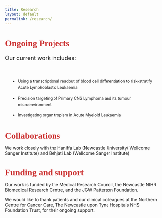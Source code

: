 ```yaml
---
title: Research
layout: default
permalink: /research/
---
```


<h1 class="research-page-title">Ongoing Projects</h1>

<!-- /Page Styling  -->
<style>

body {
  font-family: Poppins,-apple-system,BlinkMacSystemFont,"Segoe UI",Roboto,"Helvetica Neue",Arial,sans-serif
  color: #333; 
  padding-left: 40px;
  padding-right: 40px;
}

.research-page-title {
  font-family: 'Georgia', serif; 
  font-size: 2em;
  color: #CC3333; /* Custom color */
  text-align: left;
  margin-bottom: 10px;
}

.research-page-intro, .research-page-outro {
  font-size: 1.3em;
  margin-bottom: 50px; /* Adds space between text and team blocks */
  line-height: 1.6;
  text-align: left; /* Optional: center the text */
}

ul {
  line-height: 1.6;
  margin-left: 20px;
  font-size: 0.9em;
}

ul li {
  margin-bottom: 15px; /* Add space between the list items */
}

/* Container for three-column layout */
.work-container {
  display: flex;
  justify-content: space-between;
  flex-wrap: wrap;
  gap: 20px; /* Space between the columns */
  margin-top: 20px;
}

/* Each column takes up one-third of the container */
.work-column {
  flex-basis: 30%; /* Adjust the width of each column */
}

/* Style the list items */
.work-column ul li {
  margin-bottom: 15px;
  list-style-type: none; /* Remove bullet points */
}

/* Responsive layout for smaller screens */
@media (max-width: 768px) {
  .work-column {
    flex-basis: 100%; /* Stack columns vertically on smaller screens */
  }
}
</style>

<div class="research-page-intro">
<p>Our current work includes:</p>
</div>
<ul>
  <li>Using a transcriptional readout of blood cell differentiation to risk-stratify Acute Lymphoblastic Leukaemia</li>

  <li>Precision targeting of Primary CNS Lymphoma and its tumour microenvironment</li>

  <li>Investigating organ tropism in Acute Myeloid Leukaemia</li>
</ul>

<h1 class="research-page-title">Collaborations</h1>

<div class="values-page-intro">
<p>We work closely with the Haniffa Lab (Newcastle University/ Wellcome Sanger Institute) and Behjati Lab (Wellcome Sanger Institute)</p>
</div>

<h1 class="research-page-title">Funding and support</h1>

<div class="values-page-intro">
<p>Our work is funded by the Medical Research Council, the Newcastle NIHR Biomedical Research Centre, and the JGW Patterson Foundation.   

We would like to thank patients and our clinical colleagues at the Northern Centre for Cancer Care, The Newcastle upon Tyne Hospitals NHS Foundation Trust, for their ongoing support.
</p>
</div>